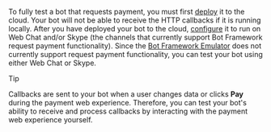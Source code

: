 To fully test a bot that requests payment, you must first [deploy](~/publish-bot-overview.md) it 
to the cloud. Your bot will not be able to receive the HTTP callbacks if it is running locally. 
After you have deployed your bot to the cloud, [configure](~/portal-configure-channels.md) 
it to run on Web Chat and/or Skype (the channels that currently support Bot Framework request payment functionality). 
Since the [Bot Framework Emulator](~/debug-bots-emulator.md) does not currently support 
request payment functionality, you can test your bot using either Web Chat or Skype. 

> [!TIP]
> Callbacks are sent to your bot when a user changes data or clicks **Pay** during the payment web experience. 
> Therefore, you can test your bot's ability to receive and process callbacks by interacting with the payment web experience yourself.
